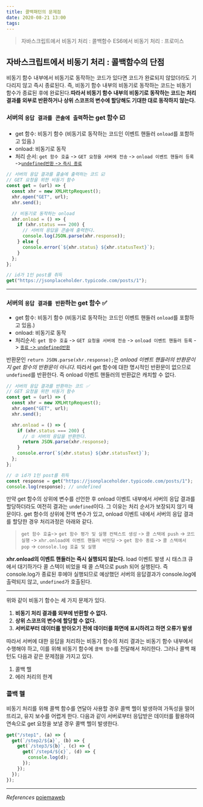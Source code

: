 ```yaml
---
title: 콜백패턴의 문제점
date: 2020-08-21 13:00
tags:
---
```


> 자바스크립트에서 비동기 처리 : 콜백함수
> ES6에서 비동기 처리 : 프로미스

## 자바스크립트에서 비동기 처리 : 콜백함수의 **단점**

비동기 함수 내부에서 비동기로 동작하는 코드가 있다면 코드가 완료되지 않았더라도 기다리지 않고 즉시 종료된다. 즉, 비동기 함수 내부의 비동기로 동작하는 코드는 비동기 함수가 종료된 후에 완료된다.**따라서 비동기 함수 내부의 비동기로 동작하는 코드는 처리 결과를 외부로 반환하거나 상위 스코프의 변수에 할당해도 기대한 대로 동작하지 않는다.**

### 서버의 `응답 결과를 콘솔에 출력`하는 get 함수 ☑️

- get 함수: 비동기 함수 (비동기로 동작하는 코드인 이벤트 핸들러 `onload`를 포함하고 있음.)
- onload: 비동기로 동작
- 처리 순서: `get 함수 호출` -> `GET 요청을 서버에 전송` -> `onload 이벤트 핸들러 등록` -><u>`undefined반환` -> `즉시 종료`</u>

```javascript
// 서버의 응답 결과를 콜솔에 출력하는 코드 ☑️
// GET 요청을 위한 비동기 함수
const get = (url) => {
  const xhr = new XMLHttpRequest();
  xhr.open("GET", url);
  xhr.send();

  // 비동기로 동작하는 onload
  xhr.onload = () => {
    if (xhr.status === 200) {
      // 서버의 응답을 콘솔에 출력한다.
      console.log(JSON.parse(xhr.response));
    } else {
      console.error(`${xhr.status} ${xhr.statusText}`);
    }
  };
};

// id가 1인 post를 취득
get("https://jsonplaceholder.typicode.com/posts/1");
```

---

### 서버의 `응답 결과를 반환`하는 get 함수 ✅

- get 함수: 비동기 함수 (비동기로 동작하는 코드인 이벤트 핸들러 `onload`를 포함하고 있음.)
- onload: 비동기로 동작
- 처리순서: `get 함수 호출` -> `GET 요청을 서버에 전송` -> `onload 이벤트 핸들러 등록` -> <u>`종료` -> `undefined반환`</u>

반환문인 `return JSON.parse(xhr.response);`은 _onload 이벤트 핸들러의 반환문이지 get 함수의 반환문이 아니다._ 따라서 get 함수에 대한 명시적인 반환문이 없으므로 `undefined`를 반환한다. 즉 onload 이벤트 핸들러의 반환값은 캐치할 수 없다.

```javascript
// 서버의 응답 결과를 반환하는 코드 ✅
// GET 요청을 위한 비동기 함수
const get = (url) => {
  const xhr = new XMLHttpRequest();
  xhr.open("GET", url);
  xhr.send();

  xhr.onload = () => {
    if (xhr.status === 200) {
      // ① 서버의 응답을 반환한다.
      return JSON.parse(xhr.response);
    }
    console.error(`${xhr.status} ${xhr.statusText}`);
  };
};

// ② id가 1인 post를 취득
const response = get("https://jsonplaceholder.typicode.com/posts/1");
console.log(response); // undefined
```

만약 get 함수의 상위에 변수를 선언한 후 onload 이벤트 내부에서 서버의 응답 결과를 할당하더라도 여전히 결과는 `undefined`이다. 그 이유는 처리 순서가 보장되지 않기 때문이다. get 함수의 상위에 전역 변수가 있고, onload 이벤트 내에서 서버의 응답 결과를 할당한 경우 처리과정은 아래와 같다.

> `get 함수 호출`-> `get 함수 평가 및 실행 컨텍스트 생성` -> `콜 스택에 push` -> `코드 실행` -> `xhr.onload에 이벤트 핸들러 바인딩` -> `get 함수 종료` -> `콜 스텍에서 pop` -> `console.log 호출 및 실행`

**xhr.onload의 이벤트 핸들러는 즉시 실행되지 않는다.** load 이벤트 발생 시 태스크 큐에서 대기하가다 콜 스텍이 비었을 때 콜 스텍으로 push 되어 실행된다. 즉 console.log가 종료된 후에야 실행되므로 예상했던 서버의 응답결과가 console.log에 출력되지 않고, `undefined`가 호출된다.

---

위와 같이 비동기 함수는 세 가지 문제가 있다.

1. **비동기 처리 결과를 외부에 반환할 수 없다.**
2. **상위 스코프의 변수에 할당할 수 없다.**
3. **서버로부터 데이터를 받아오기 전에 데이터를 화면에 표시하려고 하면 오류가 발생**

따라서 서버에 대한 응답을 처리하는 비동기 함수의 처리 결과는 비동기 함수 내부에서 수행해야 하고, 이를 위해 비동기 함수에 `콜백 함수`를 전달해서 처리한다. 그러나 콜백 패턴도 다음과 같은 문제점을 가지고 있다.

1. 콜백 헬
2. 에러 처리의 한계

### 콜백 헬

비동기 처리를 위해 콜백 함수를 연달아 사용할 경우 콜백 헬이 발생하여 가독성을 떨어뜨리고, 유지 보수를 어렵게 한다. 다음과 같이 서버로부터 응답받은 데이터를 활용하여 연속으로 get 요청을 보낼 경우 콜백 헬이 발생한다.

```javascript
get("/step1", (a) => {
  get(`/step2/${a}`, (b) => {
    get(`/step3/${b}`, (c) => {
      get(`/step4/${c}`, (d) => {
        console.log(d);
      });
    });
  });
});
```

---

_References_
[poiemaweb](https://poiemaweb.com/fastcampus/promise)
